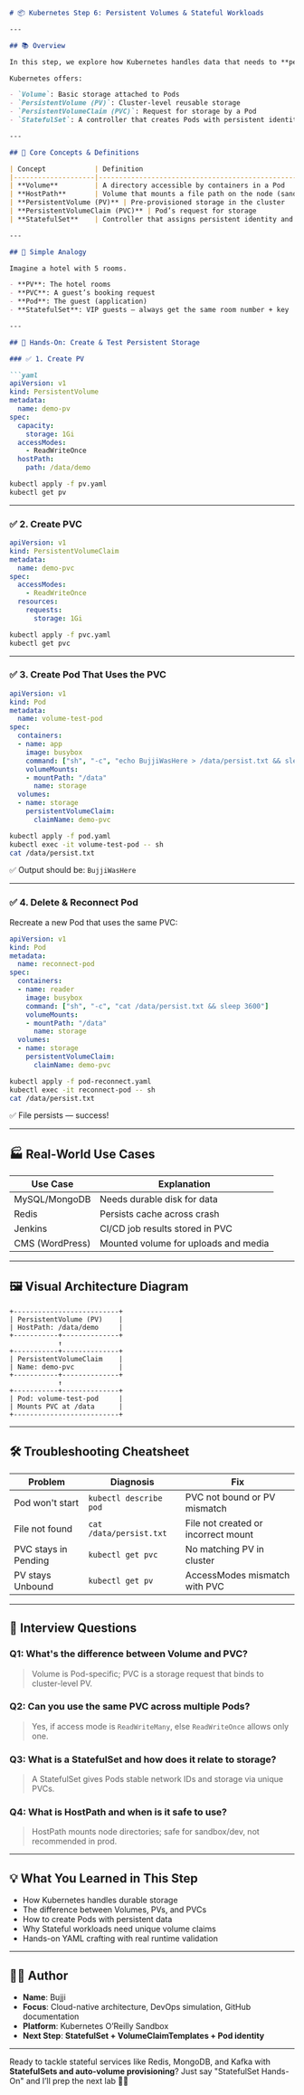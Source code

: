 ```md
# 📦 Kubernetes Step 6: Persistent Volumes & Stateful Workloads

---

## 📚 Overview

In this step, we explore how Kubernetes handles data that needs to **persist across Pod restarts**. This is essential for workloads like databases, caches, file storage, and stateful services that can't afford to lose data.

Kubernetes offers:

- `Volume`: Basic storage attached to Pods
- `PersistentVolume (PV)`: Cluster-level reusable storage
- `PersistentVolumeClaim (PVC)`: Request for storage by a Pod
- `StatefulSet`: A controller that creates Pods with persistent identity and storage

---

## 🧠 Core Concepts & Definitions

| Concept            | Definition                                                                 |
|--------------------|-----------------------------------------------------------------------------|
| **Volume**         | A directory accessible by containers in a Pod                              |
| **HostPath**       | Volume that mounts a file path on the node (sandbox-safe for testing)      |
| **PersistentVolume (PV)** | Pre-provisioned storage in the cluster                           |
| **PersistentVolumeClaim (PVC)** | Pod’s request for storage                                 |
| **StatefulSet**    | Controller that assigns persistent identity and volume per Pod             |

---

## 🍰 Simple Analogy

Imagine a hotel with 5 rooms.

- **PV**: The hotel rooms
- **PVC**: A guest’s booking request
- **Pod**: The guest (application)
- **StatefulSet**: VIP guests — always get the same room number + key

---

## 🔧 Hands-On: Create & Test Persistent Storage

### ✅ 1. Create PV

```yaml
apiVersion: v1
kind: PersistentVolume
metadata:
  name: demo-pv
spec:
  capacity:
    storage: 1Gi
  accessModes:
    - ReadWriteOnce
  hostPath:
    path: /data/demo
```

```bash
kubectl apply -f pv.yaml
kubectl get pv
```

---

### ✅ 2. Create PVC

```yaml
apiVersion: v1
kind: PersistentVolumeClaim
metadata:
  name: demo-pvc
spec:
  accessModes:
    - ReadWriteOnce
  resources:
    requests:
      storage: 1Gi
```

```bash
kubectl apply -f pvc.yaml
kubectl get pvc
```

---

### ✅ 3. Create Pod That Uses the PVC

```yaml
apiVersion: v1
kind: Pod
metadata:
  name: volume-test-pod
spec:
  containers:
  - name: app
    image: busybox
    command: ["sh", "-c", "echo BujjiWasHere > /data/persist.txt && sleep 3600"]
    volumeMounts:
    - mountPath: "/data"
      name: storage
  volumes:
  - name: storage
    persistentVolumeClaim:
      claimName: demo-pvc
```

```bash
kubectl apply -f pod.yaml
kubectl exec -it volume-test-pod -- sh
cat /data/persist.txt
```

✅ Output should be: `BujjiWasHere`

---

### ✅ 4. Delete & Reconnect Pod

Recreate a new Pod that uses the same PVC:

```yaml
apiVersion: v1
kind: Pod
metadata:
  name: reconnect-pod
spec:
  containers:
  - name: reader
    image: busybox
    command: ["sh", "-c", "cat /data/persist.txt && sleep 3600"]
    volumeMounts:
    - mountPath: "/data"
      name: storage
  volumes:
  - name: storage
    persistentVolumeClaim:
      claimName: demo-pvc
```

```bash
kubectl apply -f pod-reconnect.yaml
kubectl exec -it reconnect-pod -- sh
cat /data/persist.txt
```

✅ File persists — success!

---

## 🏭 Real-World Use Cases

| Use Case           | Explanation                                      |
|--------------------|--------------------------------------------------|
| MySQL/MongoDB      | Needs durable disk for data                      |
| Redis              | Persists cache across crash                      |
| Jenkins            | CI/CD job results stored in PVC                  |
| CMS (WordPress)    | Mounted volume for uploads and media             |

---

## 🖼️ Visual Architecture Diagram

```plaintext
+--------------------------+
| PersistentVolume (PV)    |
| HostPath: /data/demo     |
+-----------+--------------+
            ↑
+-----------+--------------+
| PersistentVolumeClaim    |
| Name: demo-pvc           |
+-----------+--------------+
            ↑
+-----------+--------------+
| Pod: volume-test-pod     |
| Mounts PVC at /data      |
+--------------------------+
```

---

## 🛠️ Troubleshooting Cheatsheet

| Problem                     | Diagnosis                           | Fix                                 |
|-----------------------------|--------------------------------------|-------------------------------------|
| Pod won't start            | `kubectl describe pod`               | PVC not bound or PV mismatch        |
| File not found             | `cat /data/persist.txt`              | File not created or incorrect mount |
| PVC stays in Pending       | `kubectl get pvc`                    | No matching PV in cluster           |
| PV stays Unbound           | `kubectl get pv`                     | AccessModes mismatch with PVC       |

---

## 🔑 Interview Questions

### Q1: What's the difference between Volume and PVC?
> Volume is Pod-specific; PVC is a storage request that binds to cluster-level PV.

### Q2: Can you use the same PVC across multiple Pods?
> Yes, if access mode is `ReadWriteMany`, else `ReadWriteOnce` allows only one.

### Q3: What is a StatefulSet and how does it relate to storage?
> A StatefulSet gives Pods stable network IDs and storage via unique PVCs.

### Q4: What is HostPath and when is it safe to use?
> HostPath mounts node directories; safe for sandbox/dev, not recommended in prod.

---

## 💡 What You Learned in This Step

- How Kubernetes handles durable storage
- The difference between Volumes, PVs, and PVCs
- How to create Pods with persistent data
- Why Stateful workloads need unique volume claims
- Hands-on YAML crafting with real runtime validation

---

## 👨‍💻 Author

- **Name**: Bujji  
- **Focus**: Cloud-native architecture, DevOps simulation, GitHub documentation  
- **Platform**: Kubernetes O’Reilly Sandbox  
- **Next Step**: **StatefulSet + VolumeClaimTemplates + Pod identity**

---

Ready to tackle stateful services like Redis, MongoDB, and Kafka with **StatefulSets and auto-volume provisioning**? Just say "StatefulSet Hands-On" and I’ll prep the next lab 🍃🧱
```